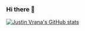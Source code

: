 ### Hi there 👋

[![Justin Vrana's GitHub stats](https://github-readme-stats.vercel.app/api?username=jvrana&count_private=true)](https://github.com/anuraghazra/github-readme-stats)
